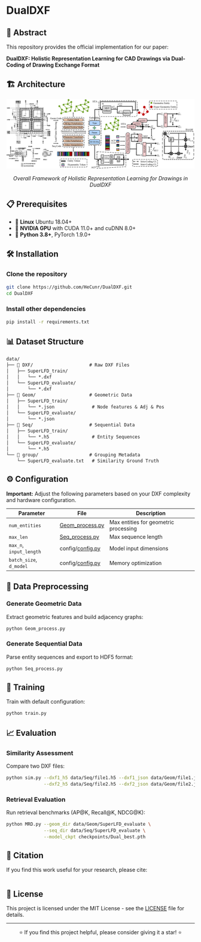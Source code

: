 # DualDXF

## 🎯 Abstract

This repository provides the official implementation for our paper:

**DualDXF: Holistic Representation Learning for CAD Drawings via Dual-Coding of Drawing Exchange Format**

## 🏗️ Architecture

<div align="center">
  <img src="assets/fig_framework.png" width="800px"/>
  <p><em>Overall Framework of Holistic Representation Learning for Drawings in DualDXF</em></p>
</div>

## 📋 Prerequisites

- 🐧 **Linux** Ubuntu 18.04+
- 🚀 **NVIDIA GPU** with CUDA 11.0+ and cuDNN 8.0+
- 🐍 **Python 3.8+**, PyTorch 1.9.0+

## 🛠️ Installation

### Clone the repository
```bash
git clone https://github.com/HeCunr/DualDXF.git
cd DualDXF
```

### Install other dependencies
```bash
pip install -r requirements.txt
```

## 📊 Dataset Structure

```
data/
├── 📁 DXF/                     # Raw DXF Files
│   ├── SuperLFD_train/
│   │   └── *.dxf
│   └── SuperLFD_evaluate/
│       └── *.dxf
├── 📁 Geom/                    # Geometric Data
│   ├── SuperLFD_train/
│   │   └── *.json              # Node features & Adj & Pos
│   └── SuperLFD_evaluate/
│       └── *.json
├── 📁 Seq/                     # Sequential Data  
│   ├── SuperLFD_train/
│   │   └── *.h5                # Entity Sequences
│   └── SuperLFD_evaluate/
│       └── *.h5
└── 📁 group/                   # Grouping Metadata
    └── SuperLFD_evaluate.txt   # Similarity Ground Truth
```

## ⚙️ Configuration

**Important:** Adjust the following parameters based on your DXF complexity and hardware configuration.

| Parameter | File | Description |
|-----------|------|-------------|
| `num_entities` | [Geom_process.py](Geom_process.py) | Max entities for geometric processing |
| `max_len` | [Seq_process.py](Seq_process.py) | Max sequence length |
| `max_n`, `input_length` | config/[config.py](config/config.py) | Model input dimensions |
| `batch_size`, `d_model` | config/[config.py](config/config.py) | Memory optimization |

## 🔄 Data Preprocessing

### Generate Geometric Data
Extract geometric features and build adjacency graphs:

```bash
python Geom_process.py
```

### Generate Sequential Data
Parse entity sequences and export to HDF5 format:

```bash
python Seq_process.py
```

## 🚀 Training

Train with default configuration:

```bash
python train.py
```

## 📈 Evaluation

### Similarity Assessment
Compare two DXF files:

```bash
python sim.py --dxf1_h5 data/Seq/file1.h5 --dxf1_json data/Geom/file1.json \
              --dxf2_h5 data/Seq/file2.h5 --dxf2_json data/Geom/file2.json
```

### Retrieval Evaluation
Run retrieval benchmarks (AP@K, Recall@K, NDCG@K):

```bash
python MRD.py --geom_dir data/Geom/SuperLFD_evaluate \
              --seq_dir data/Seq/SuperLFD_evaluate \
              --model_ckpt checkpoints/Dual_best.pth
```

## 📖 Citation

If you find this work useful for your research, please cite:

```bibtex

```

## 📜 License

This project is licensed under the MIT License - see the [LICENSE](LICENSE) file for details.

---

<div align="center">
  <p>⭐ If you find this project helpful, please consider giving it a star! ⭐</p>
</div>
